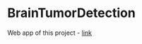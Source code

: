 # BrainTumorDetection
Web app of this project - [link](https://github.com/SohamRatnaparkhi/BTD_Web)

